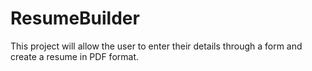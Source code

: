 # ResumeBuilder
This project will allow the user to enter their details through a form and create a resume in PDF format. 
